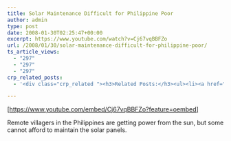 ```yaml
---
title: Solar Maintenance Difficult for Philippine Poor
author: admin
type: post
date: 2008-01-30T02:25:47+00:00
excerpt: https://www.youtube.com/watch?v=Cj67vqBBFZo
url: /2008/01/30/solar-maintenance-difficult-for-philippine-poor/
ts_article_views:
  - "297"
  - "297"
  - "297"
crp_related_posts:
  - '<div class="crp_related "><h3>Related Posts:</h3><ul><li><a href="https://scdhub.org/2017/12/25/wastewater-treatment-and-biosolids-management/"    ><img src="https://scdhub.org/wp-content/uploads/2017/12/wastewater-treatment-and-biosoli-150x150.jpg" alt="Wastewater treatment and Biosolids management" title="Wastewater treatment and Biosolids management" width="150" height="150" class="crp_thumb crp_featured" /><span class="crp_title">Wastewater treatment and Biosolids management</span></a></li><li><a href="https://scdhub.org/2017/10/14/piston-pumps/"    ><img src="https://scdhub.org/wp-content/uploads/2017/10/piston-pumps-150x150.jpg" alt="Piston pumps" title="Piston pumps" width="150" height="150" class="crp_thumb crp_featured" /><span class="crp_title">Piston pumps</span></a></li><li><a href="https://scdhub.org/2017/12/29/walking-in-sabinas-shoes-world-vision/"    ><img src="https://scdhub.org/wp-content/uploads/2017/12/walking-in-sabinas-shoes-world-v-150x150.jpg" alt="Walking in Sabinas Shoes &#8211; World Vision" title="Walking in Sabinas Shoes &#8211; World Vision" width="150" height="150" class="crp_thumb crp_featured" /><span class="crp_title">Walking in Sabinas Shoes &#8211; World Vision</span></a></li><li><a href="https://scdhub.org/2018/01/06/household-and-neighborhood-sanitation-infrastructures-excreta-wastewater-disposal-in-developing-countries/"    ><img src="https://scdhub.org/wp-content/plugins/contextual-related-posts/default.png" alt="Household and neighborhood Sanitation Infrastructures: Excreta, wastewater disposal in developing countries" title="Household and neighborhood Sanitation Infrastructures: Excreta, wastewater disposal in developing countries" width="150" height="150" class="crp_thumb crp_default" /><span class="crp_title">Household and neighborhood Sanitation&hellip;</span></a></li><li><a href="https://scdhub.org/2017/12/10/water-chlorine-maintenance-program/"    ><img src="https://scdhub.org/wp-content/uploads/2017/12/water-chlorine-maintenance-progr-150x150.jpg" alt="Water Chlorine Maintenance Program" title="Water Chlorine Maintenance Program" width="150" height="150" class="crp_thumb crp_featured" /><span class="crp_title">Water Chlorine Maintenance Program</span></a></li><li><a href="https://scdhub.org/2017/06/22/satisficing/"    ><img src="https://scdhub.org/wp-content/uploads/2017/06/satisficing-150x150.jpg" alt="Satisficing: when the optimal solution cannot be determined" title="Satisficing: when the optimal solution cannot be determined" width="150" height="150" class="crp_thumb crp_featured" /><span class="crp_title">Satisficing: when the optimal solution cannot be determined</span></a></li></ul><div class="crp_clear"></div></div>'

---
```

[https://www.youtube.com/embed/Cj67vqBBFZo?feature=oembed] 

Remote villagers in the Philippines are getting power from the sun, but some cannot afford to maintain the solar panels.
